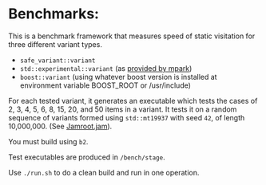 Benchmarks:
===========

This is a benchmark framework that measures speed of static visitation for three different variant types.

- `safe_variant::variant`
- `std::experimental::variant` (as [provided by mpark](https://github.com/mpark/variant))
- `boost::variant` (using whatever boost version is installed at environment variable BOOST_ROOT or /usr/include)

For each tested variant, it generates an executable which tests the cases of 2, 3, 4, 5, 6, 8, 15, 20, and 50 items in a variant.
It tests it on a random sequence of variants formed using `std::mt19937` with seed `42`, of length 10,000,000. (See [Jamroot.jam](/bench/Jamroot.jam)).

You must build using `b2`.

Test executables are produced in `/bench/stage`.

Use `./run.sh` to do a clean build and run in one operation.
